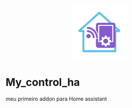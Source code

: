 <p align="center">
  <img src="icon.png" alt="Ícone do My_control_ha" width="150"/>
</p>

# My_control_ha
meu primeiro addon para Home assistant

